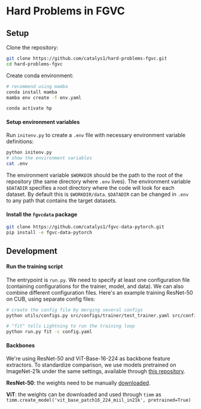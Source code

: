 # Hard Problems in FGVC

## Setup

Clone the repository:
```bash
git clone https://github.com/catalys1/hard-problems-fgvc.git
cd hard-problems-fgvc
```

Create conda environment:
```bash
# recommend using mamba
conda install mamba
mamba env create -f env.yaml

conda activate hp
```

#### Setup environment variables

Run `initenv.py` to create a `.env` file with necessary environment variable definitions:
```bash
python initenv.py
# show the environment variables
cat .env
```
The environment variable `$WORKDIR` should be the path to the root of the repository (the same directory where `.env` lives).
The environment variable `$DATADIR` specifies a root directory where the code will look for each dataset.
By default this is `$WORKDIR/data`.
`$DATADIR` can be changed in `.env` to any path that contains the target datasets.

#### Install the `fgvcdata` package

```bash
git clone https://github.com/catalys1/fgvc-data-pytorch.git
pip install -e fgvc-data-pytorch
```


## Development

#### Run the training script

The entrypoint is `run.py`.
We need to specify at least one configuration file (containing configurations for the trainer, model, and data).
We can also combine different configuration files.
Here's an example training ResNet-50 on CUB, using separate config files:
```bash
# create the config file by merging several configs
python utils/configs.py src/configs/trainer/test_trainer.yaml src/configs/model/resnet50.yaml src/configs/data/cub.yaml -f config.yaml

# "fit" tells Lightning to run the training loop
python run.py fit -c config.yaml
```

#### Backbones

We're using ResNet-50 and ViT-Base-16-224 as backbone feature extractors.
To standardize comparison, we use models pretrained on ImageNet-21k under the same settings,
available through [this repository](https://github.com/Alibaba-MIIL/ImageNet21K#1-pretrained-models--on-imagenet-21k-p-dataset).

**ResNet-50**: the weights need to be manually [downloaded](https://miil-public-eu.oss-eu-central-1.aliyuncs.com/model-zoo/ImageNet_21K_P/models/resnet50_miil_21k.pth).

**ViT**: the weights can be downloaded and used through `timm` as `timm.create_model('vit_base_patch16_224_miil_in21k', pretrained=True)`